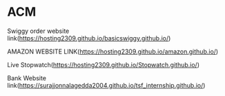# ACM
Swiggy order website link(https://hosting2309.github.io/basicswiggy.github.io/)

AMAZON WEBSITE LINK(https://hosting2309.github.io/amazon.github.io/)

Live Stopwatch(https://hosting2309.github.io/Stopwatch.github.io/)

Bank Website link(https://surajjonnalagedda2004.github.io/tsf_internship.github.io/)


